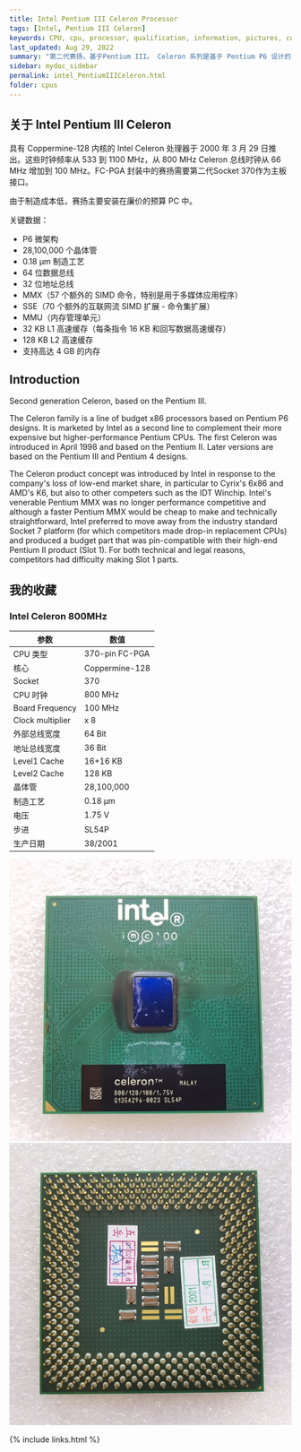 ```yaml
---
title: Intel Pentium III Celeron Processor
tags: [Intel, Pentium III Celeron]
keywords: CPU, cpu, processor, qualification, information, pictures, core, frequency, chip packaging, packaging, cpu info, x86, collection, amd, cyrix, harris, ibm, idt, iit, intel, motorola, nec, sgs, sgs-thomson, siemens, ST, signetics, mhs, ti, texas instruments, ulsi, umc, weitek, zilog, 808x, 8085, 8088, 8086, 80188, 80186, 80286, 286, 80386, 386, i386, Am386, 386sx, 386dx, 486, i486, 586, 486sx, 486dx, overdrive, 487, pentium, 586, 5x86, 386dlc, 386slc, 486dx2, mmx, ppro, pentium-pro, pro, athlon, duron, z80, dirk oppelt, dirk, oppelt, engineering, sample, samples
last_updated: Aug 29, 2022
summary: "第二代赛扬，基于Pentium III。 Celeron 系列是基于 Pentium P6 设计的 x86 处理器系列。它由英特尔作为第二线销售，以补充其更昂贵但性能更高的Pentium CPU。。"
sidebar: mydoc_sidebar
permalink: intel_PentiumIIICeleron.html
folder: cpus
---
```


## 关于 Intel Pentium III Celeron

具有 Coppermine-128 内核的 Intel Celeron 处理器于 2000 年 3 月 29 日推出。这些时钟频率从 533 到 1100 MHz，从 800 MHz Celeron 总线时钟从 66 MHz 增加到 100 MHz。FC-PGA 封装中的赛扬需要第二代Socket 370作为主板接口。

由于制造成本低，赛扬主要安装在廉价的预算 PC 中。

关键数据：
- P6 微架构
- 28,100,000 个晶体管
- 0.18 µm 制造工艺
- 64 位数据总线
- 32 位地址总线
- MMX（57 个额外的 SIMD 命令，特别是用于多媒体应用程序）
- SSE（70 个额外的互联网流 SIMD 扩展 - 命令集扩展）
- MMU（内存管理单元）
- 32 KB L1 高速缓存（每条指令 16 KB 和回写数据高速缓存）
- 128 KB L2 高速缓存
- 支持高达 4 GB 的内存

## Introduction

Second generation Celeron, based on the Pentium III.
 
The Celeron family is a line of budget x86 processors based on Pentium P6 designs. It is marketed by Intel as a second line to complement their more expensive but higher-performance Pentium CPUs. The first Celeron was introduced in April 1998 and based on the Pentium II. Later versions are based on the Pentium III and Pentium 4 designs.
 
The Celeron product concept was introduced by Intel in response to the company's loss of low-end market share, in particular to Cyrix's 6x86 and AMD's K6, but also to other competers such as the IDT Winchip. Intel's venerable Pentium MMX was no longer performance competitive and although a faster Pentium MMX would be cheap to make and technically straightforward, Intel preferred to move away from the industry standard Socket 7 platform (for which competitors made drop-in replacement CPUs) and produced a budget part that was pin-compatible with their high-end Pentium II product (Slot 1). For both technical and legal reasons, competitors had difficulty making Slot 1 parts.

## 我的收藏

### Intel Celeron 800MHz

| 参数 | 数值 |
| ------ | ------ |
| CPU 类型 | 370-pin FC-PGA |
| 核心 | Coppermine-128 |
| Socket | 370 |
| CPU 时钟 | 800 MHz |
| Board Frequency | 100 MHz |
| Clock multiplier | x 8 |
| 外部总线宽度 | 64 Bit |
| 地址总线宽度 | 36 Bit |
| Level1 Cache | 16+16 KB |
| Level2 Cache | 128 KB |
| 晶体管 | 28,100,000 |
| 制造工艺 | 0.18 µm |
| 电压 | 1.75 V |
| 步进 | SL54P |
| 生产日期 | 38/2001 |

![Intel Celeron 800MHz 正面](/images/cpus/Intel/Intel_Celeron_800MHz_1.jpg)
![Intel Celeron 800MHz 反面](/images/cpus/Intel/Intel_Celeron_800MHz_2.jpg)

{% include links.html %}
